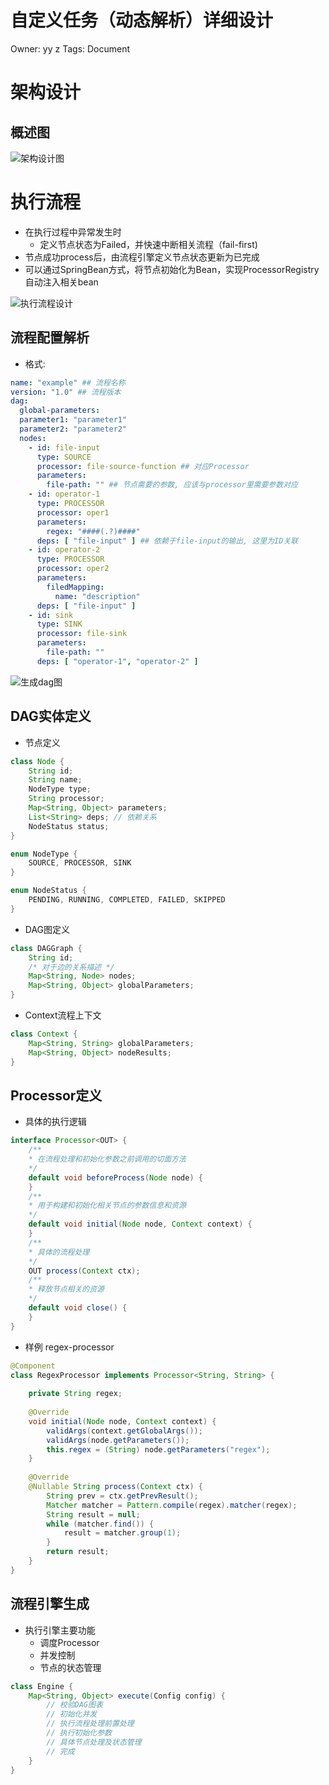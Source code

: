 # 自定义任务（动态解析）详细设计

Owner: yy z
Tags: Document

# 架构设计

## 概述图

![架构设计图](./assets/design.png)

# 执行流程

- 在执行过程中异常发生时
    - 定义节点状态为Failed，并快速中断相关流程（fail-first)
- 节点成功process后，由流程引擎定义节点状态更新为已完成
- 可以通过SpringBean方式，将节点初始化为Bean，实现ProcessorRegistry自动注入相关bean

![执行流程设计](./assets/execute-image.png)

## 流程配置解析

- 格式:

```yaml
name: "example" ## 流程名称
version: "1.0" ## 流程版本
dag:
  global-parameters:
  parameter1: "parameter1"
  parameter2: "parameter2"
  nodes:
    - id: file-input
      type: SOURCE
      processor: file-source-function ## 对应Processor
      parameters:
        file-path: "" ## 节点需要的参数, 应该与processor里需要参数对应
    - id: operator-1
      type: PROCESSOR
      processor: oper1
      parameters:
        regex: "####(.?)####"
      deps: [ "file-input" ] ## 依赖于file-input的输出, 这里为ID关联
    - id: operator-2
      type: PROCESSOR
      processor: oper2
      parameters:
        filedMapping:
          name: "description"
      deps: [ "file-input" ]
    - id: sink
      type: SINK
      processor: file-sink
      parameters:
        file-path: ""
      deps: [ "operator-1", "operator-2" ]
```

![生成dag图](assets/task-image.png)

## DAG实体定义

- 节点定义

```java
class Node {
	String id;
	String name;
	NodeType type;
	String processor;
	Map<String, Object> parameters;
	List<String> deps; // 依赖关系
	NodeStatus status;
}

enum NodeType {
	SOURCE, PROCESSOR, SINK
}

enum NodeStatus {
	PENDING, RUNNING, COMPLETED, FAILED, SKIPPED
}
```

- DAG图定义

```java
class DAGGraph {
	String id;
	/* 对于边的关系描述 */
	Map<String, Node> nodes;
	Map<String, Object> globalParameters;
}
```

- Context流程上下文

```java
class Context {
	Map<String, String> globalParameters;
	Map<String, Object> nodeResults;
}
```

## Processor定义

- 具体的执行逻辑

```java
interface Processor<OUT> {
	/**
	* 在流程处理和初始化参数之前调用的切面方法
	*/
	default void beforeProcess(Node node) {
	}
	/**
	* 用于构建和初始化相关节点的参数信息和资源
	*/
	default void initial(Node node, Context context) {
	}
	/**
	* 具体的流程处理
	*/
	OUT process(Context ctx);
	/**
	* 释放节点相关的资源
	*/
	default void close() {
	}
}
```

- 样例 regex-processor

```java
@Component
class RegexProcessor implements Processor<String, String> {
	
	private String regex;
	
	@Override
	void initial(Node node, Context context) {
		validArgs(context.getGlobalArgs());
		validArgs(node.getParameters());
		this.regex = (String) node.getParameters("regex");
	}
	
	@Override
	@Nullable String process(Context ctx) {
	 	String prev = ctx.getPrevResult();
	 	Matcher matcher = Pattern.compile(regex).matcher(regex);
	 	String result = null;
	 	while (matcher.find()) {
		 	result = matcher.group(1);
	 	}
	 	return result;
	}
}
```

## 流程引擎生成

- 执行引擎主要功能
    - 调度Processor
    - 并发控制
    - 节点的状态管理

```java
class Engine {
	Map<String, Object> execute(Config config) {
		// 校验DAG图表
		// 初始化并发
		// 执行流程处理前置处理
		// 执行初始化参数
		// 具体节点处理及状态管理
		// 完成
	}
}
```